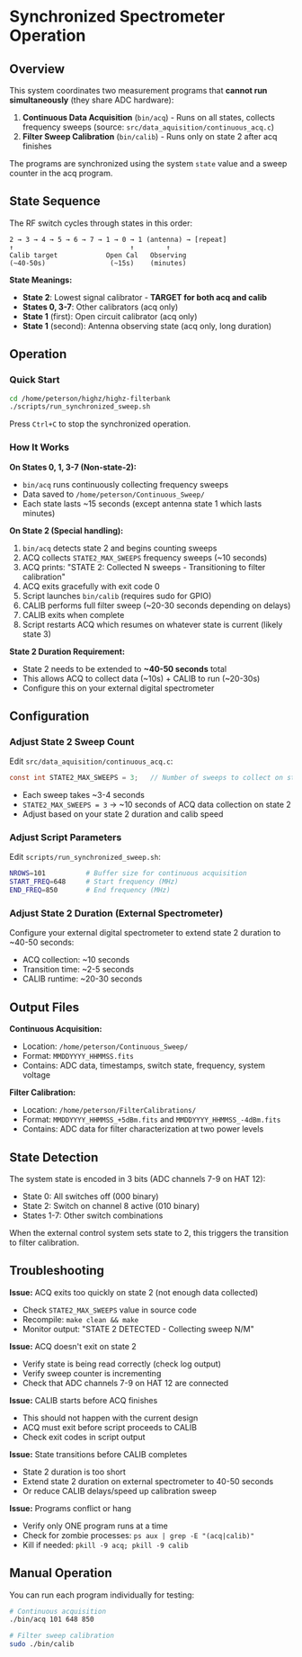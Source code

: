 # Synchronized Spectrometer Operation

## Overview

This system coordinates two measurement programs that **cannot run simultaneously** (they share ADC hardware):

1. **Continuous Data Acquisition** (`bin/acq`) - Runs on all states, collects frequency sweeps (source: `src/data_aquisition/continuous_acq.c`)
2. **Filter Sweep Calibration** (`bin/calib`) - Runs only on state 2 after acq finishes

The programs are synchronized using the system `state` value and a sweep counter in the acq program.

## State Sequence

The RF switch cycles through states in this order:

```
2 → 3 → 4 → 5 → 6 → 7 → 1 → 0 → 1 (antenna) → [repeat]
↑                             ↑        ↑
Calib target            Open Cal   Observing
(~40-50s)                (~15s)    (minutes)
```

**State Meanings:**
- **State 2**: Lowest signal calibrator - **TARGET for both acq and calib**
- **States 0, 3-7**: Other calibrators (acq only)
- **State 1** (first): Open circuit calibrator (acq only)
- **State 1** (second): Antenna observing state (acq only, long duration)

## Operation

### Quick Start

```bash
cd /home/peterson/highz/highz-filterbank
./scripts/run_synchronized_sweep.sh
```

Press `Ctrl+C` to stop the synchronized operation.

### How It Works

**On States 0, 1, 3-7 (Non-state-2):**
- `bin/acq` runs continuously collecting frequency sweeps
- Data saved to `/home/peterson/Continuous_Sweep/`
- Each state lasts ~15 seconds (except antenna state 1 which lasts minutes)

**On State 2 (Special handling):**
1. `bin/acq` detects state 2 and begins counting sweeps
2. ACQ collects `STATE2_MAX_SWEEPS` frequency sweeps (~10 seconds)
3. ACQ prints: "STATE 2: Collected N sweeps - Transitioning to filter calibration"
4. ACQ exits gracefully with exit code 0
5. Script launches `bin/calib` (requires sudo for GPIO)
6. CALIB performs full filter sweep (~20-30 seconds depending on delays)
7. CALIB exits when complete
8. Script restarts ACQ which resumes on whatever state is current (likely state 3)

**State 2 Duration Requirement:**
- State 2 needs to be extended to **~40-50 seconds** total
- This allows ACQ to collect data (~10s) + CALIB to run (~20-30s)
- Configure this on your external digital spectrometer

## Configuration

### Adjust State 2 Sweep Count

Edit `src/data_aquisition/continuous_acq.c`:

```c
const int STATE2_MAX_SWEEPS = 3;   // Number of sweeps to collect on state 2
```

- Each sweep takes ~3-4 seconds
- `STATE2_MAX_SWEEPS = 3` → ~10 seconds of ACQ data collection on state 2
- Adjust based on your state 2 duration and calib speed

### Adjust Script Parameters

Edit `scripts/run_synchronized_sweep.sh`:

```bash
NROWS=101          # Buffer size for continuous acquisition
START_FREQ=648     # Start frequency (MHz)
END_FREQ=850       # End frequency (MHz)
```

### Adjust State 2 Duration (External Spectrometer)

Configure your external digital spectrometer to extend state 2 duration to ~40-50 seconds:
- ACQ collection: ~10 seconds
- Transition time: ~2-5 seconds
- CALIB runtime: ~20-30 seconds

## Output Files

**Continuous Acquisition:**
- Location: `/home/peterson/Continuous_Sweep/`
- Format: `MMDDYYYY_HHMMSS.fits`
- Contains: ADC data, timestamps, switch state, frequency, system voltage

**Filter Calibration:**
- Location: `/home/peterson/FilterCalibrations/`
- Format: `MMDDYYYY_HHMMSS_+5dBm.fits` and `MMDDYYYY_HHMMSS_-4dBm.fits`
- Contains: ADC data for filter characterization at two power levels

## State Detection

The system state is encoded in 3 bits (ADC channels 7-9 on HAT 12):
- State 0: All switches off (000 binary)
- State 2: Switch on channel 8 active (010 binary)
- States 1-7: Other switch combinations

When the external control system sets state to 2, this triggers the transition to filter calibration.

## Troubleshooting

**Issue:** ACQ exits too quickly on state 2 (not enough data collected)
- Check `STATE2_MAX_SWEEPS` value in source code
- Recompile: `make clean && make`
- Monitor output: "STATE 2 DETECTED - Collecting sweep N/M"

**Issue:** ACQ doesn't exit on state 2
- Verify state is being read correctly (check log output)
- Verify sweep counter is incrementing
- Check that ADC channels 7-9 on HAT 12 are connected

**Issue:** CALIB starts before ACQ finishes  
- This should not happen with the current design
- ACQ must exit before script proceeds to CALIB
- Check exit codes in script output

**Issue:** State transitions before CALIB completes
- State 2 duration is too short
- Extend state 2 duration on external spectrometer to 40-50 seconds
- Or reduce CALIB delays/speed up calibration sweep

**Issue:** Programs conflict or hang
- Verify only ONE program runs at a time
- Check for zombie processes: `ps aux | grep -E "(acq|calib)"`
- Kill if needed: `pkill -9 acq; pkill -9 calib`

## Manual Operation

You can run each program individually for testing:

```bash
# Continuous acquisition
./bin/acq 101 648 850

# Filter sweep calibration
sudo ./bin/calib
```
